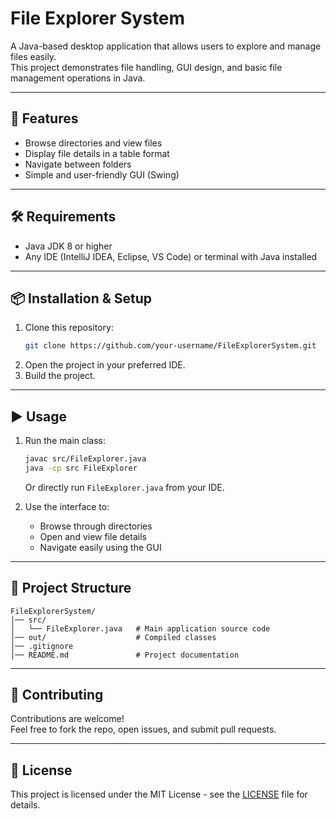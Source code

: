 # File Explorer System

A Java-based desktop application that allows users to explore and manage files easily.  
This project demonstrates file handling, GUI design, and basic file management operations in Java.

---

## 🚀 Features
- Browse directories and view files
- Display file details in a table format
- Navigate between folders
- Simple and user-friendly GUI (Swing)

---

## 🛠️ Requirements
- Java JDK 8 or higher
- Any IDE (IntelliJ IDEA, Eclipse, VS Code) or terminal with Java installed

---

## 📦 Installation & Setup
1. Clone this repository:
   ```bash
   git clone https://github.com/your-username/FileExplorerSystem.git
   ```
2. Open the project in your preferred IDE.
3. Build the project.

---

## ▶️ Usage
1. Run the main class:
   ```bash
   javac src/FileExplorer.java
   java -cp src FileExplorer
   ```
   Or directly run `FileExplorer.java` from your IDE.

2. Use the interface to:
   - Browse through directories
   - Open and view file details
   - Navigate easily using the GUI

---

## 📂 Project Structure
```
FileExplorerSystem/
│── src/
│   └── FileExplorer.java   # Main application source code
│── out/                    # Compiled classes
│── .gitignore
│── README.md               # Project documentation
```

---

## 🤝 Contributing
Contributions are welcome!  
Feel free to fork the repo, open issues, and submit pull requests.

---

## 📜 License
This project is licensed under the MIT License - see the [LICENSE](LICENSE) file for details.
